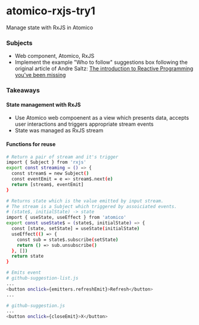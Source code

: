 # atomico-rxjs-try1
Manage state with RxJS in Atomico

### Subjects
- Web component, Atomico, RxJS
- Implement the example "Who to follow" suggestions box following the original article of Andre Saltz: [The introduction to Reactive Programming you've been missing](https://gist.github.com/staltz/868e7e9bc2a7b8c1f754#modellin)

### Takeaways
#### State management with RxJS
- Use Atomico web compoenent as a view which presents data, accepts user interactions and triggers appropriate stream events
- State was managed as RxJS stream

#### Functions for reuse

```bash
# Return a pair of stream and it's trigger
import { Subject } from 'rxjs'
export const streaming = () => {
  const stream$ = new Subject()
  const eventEmit = e => stream$.next(e)
  return [stream$, eventEmit]
}
```
```bash
# Returns state which is the value emitted by input stream.
# The stream is a Subject which triggered by assoiciated events.
# (state$, initialState) -> state
import { useState, useEffect } from 'atomico'
export const useState$ = (state$, initialState) => {
  const [state, setState] = useState(initialState)
  useEffect(() => {
    const sub = state$.subscribe(setState)
    return () => sub.unsubscribe()
  }, [])
  return state
}
```
```bash
# Emits event
# github-suggestion-list.js
...
<button onclick={emitters.refreshEmit}>Refresh</button>
...

# github-suggestion.js
...
<button onclick={closeEmit}>X</button>
```
